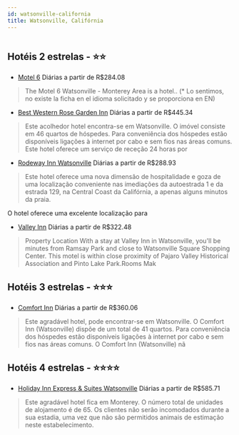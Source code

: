 ```yaml
---
id: watsonville-california
title: Watsonville, Califórnia
---
```


<center><img src="https://us.dotwconnect.com/poze_hotel/14/1404348/oomBMbBn_fc9ec0ea168f5548d6ee877f1cad2c31.jpg" alt="" /></center>


## Hotéis 2 estrelas - ⭐️⭐️

-    [Motel 6](https://www.hurb.com/hoteis/watsonville/motel-6-JNP-JP938600?cmp=18055) Diárias a partir de R$284.08
   > The Motel 6 Watsonville - Monterey Area is a  hotel.. (* Lo sentimos, no existe la ficha en el idioma solicitado y se proporciona en EN) 
-    [Best Western Rose Garden Inn](https://www.hurb.com/hoteis/watsonville/best-western-rose-garden-inn-JNP-JP312365?cmp=18055) Diárias a partir de R$445.34
   > Este acolhedor hotel encontra-se em Watsonville. O imóvel consiste em 46 quartos de hóspedes. Para conveniência dos hóspedes estão disponíveis ligações à internet por cabo e sem fios nas áreas comuns. Este hotel oferece um serviço de receção 24 horas por 
-    [Rodeway Inn Watsonville](https://www.hurb.com/hoteis/watsonville/rodeway-inn-watsonville-JNP-JP906415?cmp=18055) Diárias a partir de R$288.93
   > Este hotel oferece uma nova dimensão de hospitalidade e goza de uma localização conveniente nas imediações da autoestrada 1 e da estrada 129, na Central Coast da Califórnia, a apenas alguns minutos da praia.

O hotel oferece uma excelente localização para
-    [Valley Inn](https://www.hurb.com/hoteis/watsonville/valley-inn-JNP-JP732726?cmp=18055) Diárias a partir de R$322.48
   > Property Location With a stay at Valley Inn in Watsonville, you&apos;ll be minutes from Ramsay Park and close to Watsonville Square Shopping Center. This motel is within close proximity of Pajaro Valley Historical Association and Pinto Lake Park.Rooms Mak

## Hotéis 3 estrelas - ⭐️⭐️⭐️

-    [Comfort Inn](https://www.hurb.com/hoteis/watsonville/comfort-inn-JNP-JP049703?cmp=18055) Diárias a partir de R$360.06
   > Este agradável hotel, pode encontrar-se em Watsonville. O Comfort Inn (Watsonville) dispõe de um total de 41 quartos. Para conveniência dos hóspedes estão disponíveis ligações à internet por cabo e sem fios nas áreas comuns. O Comfort Inn (Watsonville) nã

## Hotéis 4 estrelas - ⭐️⭐️⭐️⭐️

-    [Holiday Inn Express & Suites Watsonville](https://www.hurb.com/hoteis/watsonville/holiday-inn-express-suites-watsonville-JNP-JP994718?cmp=18055) Diárias a partir de R$585.71
   > Este agradável hotel fica em Monterey. O número total de unidades de alojamento é de 65. Os clientes não serão incomodados durante a sua estadia, uma vez que não são permitidos animais de estimação neste estabelecimento. 
